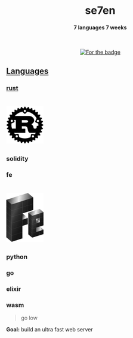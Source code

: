 <h1 align="center">
  <br>
  se7en
</h1>

<h4 align="center"> 7 languages 7 weeks </h4>
  <br>

  <p align="center">
    <a href="https://forthebadge.com">
    <img src="https://img.shields.io/badge/DX%20--%3E-UX-blue?style=for-the-badge" alt="For the badge">
  </p>
  
## Languages

### rust

<h1>
  <a href="https://github.com/Jordan-Gilliam/se7en/rust"><img width="100" src="https://github.com/Jordan-Gilliam/readme-assets/blob/master/rust-logo.png" alt="rust logo"></a>
</h1>

### solidity

### fe

<h1>
  <a href="https://github.com/Jordan-Gilliam/se7en"><img width="100" src="https://github.com/Jordan-Gilliam/readme-assets/blob/master/fe-logo.svg" alt="rust logo"></a>
</h1>

### python

### go

### elixir

### wasm

> go low

**Goal:** build an ultra fast web server
